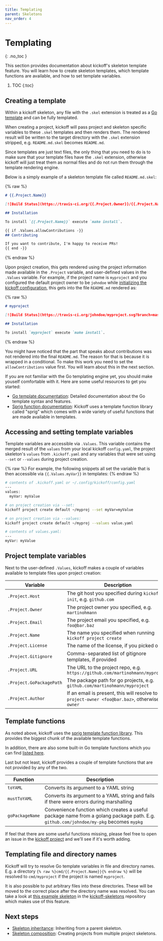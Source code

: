 ```yaml
---
title: Templating
parent: Skeletons
nav_order: 4
---
```


# Templating
{: .no_toc }

This section provides documentation about kickoff's skeleton template feature.
You will learn how to create skeleton templates, which template functions are
available, and how to set template variables.

1. TOC
{:toc}

## Creating a template

Within a kickoff skeleton, any file with the `.skel` extension is treated as a
[Go template](https://golang.org/pkg/text/template/) and can be fully
templated.

When creating a project, kickoff will pass project and skeleton specific
variables to these `.skel` templates and then renders them. The rendered result
will be written to the target directory with the `.skel` extension stripped,
e.g. `README.md.skel` becomes `README.md`.

Since templates are just text files, the only thing that you need to do is to
make sure that your template files have the `.skel` extension, otherwise
kickoff will just treat them as normal files and do not run them through the
template rendering engine.

Below is a simply example of a skeleton template file called `README.md.skel`:

{% raw %}
```markdown
# {{.Project.Name}}

[![Build Status](https://travis-ci.org/{{.Project.Owner}}/{{.Project.Name}}.svg?branch=master)](https://travis-ci.org/{{.Project.Owner}}/{{.Project.Name}})

## Installation

To install `{{.Project.Name}}` execute `make install`.

{{ if .Values.allowContributions -}}
## Contributing

If you want to contribute, I'm happy to receive PRs!
{{ end -}}
```
{% endraw %}

Upon project creation, this gets rendered using the project information made
available in the `.Project` variable, and user-defined values in the `.Values`
variable. For example, if the project name is `myproject` and you configured
the default project owner to be `johndoe` while [initializing the kickoff
configuration](getting-started.html#initializing-the-kickoff-configuration),
this gets into the file `README.md` rendered as:

{% raw %}
```markdown
# myproject

[![Build Status](https://travis-ci.org/johndoe/myproject.svg?branch=master)](https://travis-ci.org/johndoe/myproject)

## Installation

To install `myproject` execute `make install`.
```
{% endraw %}

You might have noticed that the part that speaks about contributions was not
rendered into the final `README.md`. The reason for that is because it is
wrapped in a conditional. To make this work you need to set the
`allowContributions` value first. You will learn about this in the next
section.

If you are not familiar with the Go templating engine yet, you should make
youself comfortable with it. Here are some useful resources to get you started:

- [Go template documentation](https://golang.org/pkg/text/template/):
  Detailed documentation about the Go template syntax and features.
- [Sprig function documentation](https://masterminds.github.io/sprig/): Kickoff
  uses a template function library called "sprig" which comes with a wide
  variety of useful functions that are made available in templates.

## Accessing and setting template variables

Template variables are accessible via `.Values`. This variable contains the
merged result of the `values` from your local kickoff `config.yaml`, the
project skeleton's `values` from `.kickoff.yaml` and any variables that were
set using `--set` or `--values` during project creation.

{% raw %}
For example, the following snippets all set the variable that is then
accessible via `{{.Values.myVar}}` in templates:
{% endraw %}

```bash
# contents of .kickoff.yaml or ~/.config/kickoff/config.yaml
---
values:
  myVar: myValue

# on project creation via --set:
kickoff project create default ~/myproj --set myVar=myValue

# on project creation via --values:
kickoff project create default ~/myproj --values value.yaml

# contents of values.yaml:
---
myVar: myValue

```

## Project template variables

Next to the user-defined `.Values`, kickoff makes a couple of variables
available to template files upon project creation:

| Variable                 | Description                                                                                                                                                                                                        |
| ---                      | ---                                                                                                                                                                                                                |
| `.Project.Host`          | The git host you specified during `kickoff init`, e.g. `github.com`                                                                                                                                                |
| `.Project.Owner`         | The project owner you specified, e.g. `martinohmann`                                                                                                                                                               |
| `.Project.Email`         | The project email you specified, e.g. `foo@bar.baz`                                                                                                                                                                |
| `.Project.Name`          | The name you specified when running `kickoff project create`                                                                                                                                                       |
| `.Project.License`       | The name of the license, if you picked one                                                                                                                                                                         |
| `.Project.Gitignore`     | Comma-separated list of gitignore templates, if provided                                                                                                                                                           |
| `.Project.URL`           | The URL to the project repo, e.g. `https://github.com/martinohmann/myproject`                                                                                                                                      |
| `.Project.GoPackagePath` | The package path for go projects, e.g. `github.com/martinohmann/myproject`                                                                                                                                         |
| `.Project.Author`        | If an email is present, this will resolve to `project-owner <foo@bar.baz>`, otherwise just `owner`                                                                                                                 |

## Template functions

As noted above, kickoff uses the [sprig template function
library](https://masterminds.github.io/sprig/). This provides the biggest chunk
of the available template functions.

In addition, there are also some built-in Go template functions which you can
find [listed here](https://golang.org/pkg/text/template/#hdr-Functions).

Last but not least, kickoff provides a couple of template functions that are
not provided by any of the two.

| Function        | Description                                                                                                                            |
| ---             | ---                                                                                                                                    |
| `toYAML`        | Converts its argument to a YAML string                                                                                                 |
| `mustToYAML`    | Converts its argument to a YAML string and fails if there were errors during marshalling                                               |
| `goPackageName` | Convenience function which creates a useful package name from a golang package path. E.g. `github.com/johndoe/my-pkg` becomes `mypkg` |

If feel that there are some useful functions missing, please feel free to open
an issue in the [kickoff project](https://github.com/martinohmann/kickoff) and
we'll see if it's worth adding.

## Templating file and directory names

Kickoff will try to resolve Go template variables in file and directory names.
E.g. a directory `{% raw %}cmd/{{.Project.Name}}{% endraw %}` will be resolved to `cmd/myproject` if
the project is named `myproject`.

It is also possible to put arbitrary files
into these directories. These will be moved to the correct place after the
directory name was resolved. You can take a look at [this example skeleton](https://github.com/martinohmann/kickoff-skeletons/tree/master/skeletons/golang/cli) in the [kickoff-skeletons](https://github.com/martinohmann/kickoff-skeletons) repository which makes use of this feature.

## Next steps

* [Skeleton inheritance](inheritance): Inheriting from a parent skeleton.
* [Skeleton composition](composition): Creating projects from multiple project skeletons.
